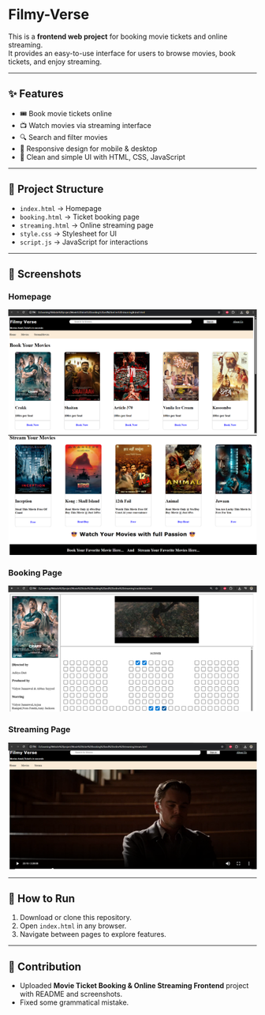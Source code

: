 # Filmy-Verse

This is a **frontend web project** for booking movie tickets and online streaming.  
It provides an easy-to-use interface for users to browse movies, book tickets, and enjoy streaming.

---

## ✨ Features
- 🎟️ Book movie tickets online  
- 📺 Watch movies via streaming interface  
- 🔍 Search and filter movies  
- 📱 Responsive design for mobile & desktop  
- 🎨 Clean and simple UI with HTML, CSS, JavaScript

---

## 📂 Project Structure
- `index.html` → Homepage  
- `booking.html` → Ticket booking page  
- `streaming.html` → Online streaming page  
- `style.css` → Stylesheet for UI  
- `script.js` → JavaScript for interactions  

---

## 📸 Screenshots

### Homepage
![Homepage](homepage.png)
![Homepage](homepage1.png)

### Booking Page
![Booking Page](booking.png)

### Streaming Page
![Streaming Page](streaming.png)

---

## 🚀 How to Run
1. Download or clone this repository.  
2. Open `index.html` in any browser.  
3. Navigate between pages to explore features.  

---

## 🤝 Contribution
- Uploaded **Movie Ticket Booking & Online Streaming Frontend** project with README and screenshots.
- Fixed some grammatical mistake.
